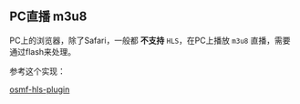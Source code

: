 #


## PC直播 m3u8

PC上的浏览器，除了Safari，一般都 **不支持** `HLS`，在PC上播放 `m3u8` 直播，需要通过flash来处理。

参考这个实现：

[osmf-hls-plugin](https://github.com/denivip/osmf-hls-plugin/blob/master/StrobeMediaPlayback/StrobeMediaPlayback.html)
